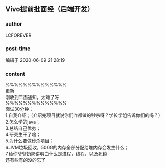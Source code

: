 ## Vivo提前批面经（后端开发）
### author 
LCFOREVER
### post-time 

编辑于  2020-06-09 21:28:19
### content 
<div class="post-topic-des nc-post-content">
 <div>
  %%%%%%%%%%%%%%
 </div>
 <div>
  更新
 </div>
 <div>
  刚收到二面通知，太难了呀
 </div>
 <div>
  %%%%%%%%%%%%%%
 </div>
 <div>
  面试30分钟；
 </div>
 <div>
  1.自我介绍；（介绍完项目就说你们咋都做的秒杀呀？学长学姐告诉你们的吗？）
 </div>
 <div>
  2.怎么学的java；
 </div>
 <div>
  3.总结自己优劣；
 </div>
 <div>
  4.研究生干了啥；
 </div>
 <div>
  5.为什么要做秒杀项目；
 </div>
 <div>
  6.JVM垃圾回收，500G的内存全部分配给堆内存会发生什么；
 </div>
 <div>
  7.给你爷爷奶奶讲明白什么是进程，线程，以及死锁
 </div>
 <div>
  还有些有的没的忘了
 </div>
</div>
